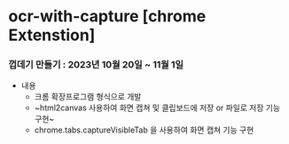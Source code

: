 # ocr-with-capture [chrome Extenstion]

### 껍데기 만들기 : 2023년 10월 20일 ~ 11월 1일
- 내용 
  * 크롬 확장프로그램 형식으로 개발
  * ~html2canvas 사용하여 화면 캡쳐 및 클립보드에 저장 or 파일로 저장 기능 구현~
  * chrome.tabs.captureVisibleTab 을 사용하여 화면 캡쳐 기능 구현
